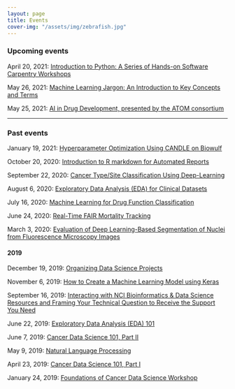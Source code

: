 ```yaml
---
layout: page
title: Events
cover-img: "/assets/img/zebrafish.jpg"
---
```


### Upcoming events

April 20, 2021: [Introduction to Python: A Series of Hands-on Software Carpentry Workshops](_posts/2021-03-25-introduction_to_python.md)

May 26, 2021: [Machine Learning Jargon: An Introduction to Key Concepts and Terms](_posts/2021-04-27-machine_learning_jargon.md)

May 25, 2021: [AI in Drug Development, presented by the ATOM consortium](_posts/2021-05-13-ai_in_biological_data_series.md)

---

### Past events

January 19, 2021: [Hyperparameter Optimization Using CANDLE on Biowulf](_posts/2021-01-04-hyperparameter_optimization_using_candle.md)

October 20, 2020: [Introduction to R markdown for Automated Reports](_posts/2020-10-09-introduction_to_r_markdown.md)

September 22, 2020: [Cancer Type/Site Classification Using Deep-Learning](_posts/2020-09-03-site_classification_using_deep_learning.md)

August 6, 2020: [Exploratory Data Analysis (EDA) for Clinical Datasets](_posts/2020-07-25-Exploratory_Data_Analysis_for_Clinical_Datasets.md)

July 16, 2020: [Machine Learning for Drug Function Classification](_posts/2020-06-29-machine_learning_for_drug_function_classification.md)  

June 24, 2020: [Real-Time FAIR Mortality Tracking](_posts/2020-06-15-real-time_fair_mortality_tracking.md)  

March 3, 2020: [Evaluation of Deep Learning-Based Segmentation of Nuclei from Fluorescence Microscopy Images](_posts/2020-03-03-evaluation_of_deep_learning-based_segmentation_of_nuclei_from_fluorescence_microscopy_images.md)  

#### 2019

December 19, 2019: [Organizing Data Science Projects](../2019-12-12-organizing_data_science_projects)  

November 6, 2019: [How to Create a Machine Learning Model using Keras](../2019-11-06-how_to_create_a_machine_learning_model_using_keras)  

September 16, 2019: [Interacting with NCI Bioinformatics & Data Science Resources and Framing Your Technical Question to Receive the Support You Need](../2019-09-16-interacting_with_nci_bioinformatics_and_data_science_resources_and_framing_your_technical_question_to_receive_the_support_you_need)  

June 22, 2019: [Exploratory Data Analysis (EDA) 101](../2019-06-22-exploratory_data_analysis_101)  

June 7, 2019: [Cancer Data Science 101, Part II](../2019-06-07-cancer_data_science_101_part_ii)  

May 9, 2019: [Natural Language Processing](../2019-05-09-natural_language_processing)

April 23, 2019: [Cancer Data Science 101, Part I](../2019-04-23-cancer_data_science_101_part_i)  

January 24, 2019: [Foundations of Cancer Data Science Workshop](../2019-01-24-foundations_of_cancer_data_science_workshop)  
